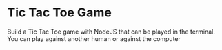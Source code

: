 # Tic Tac Toe Game

Build a Tic Tac Toe game with NodeJS that can be played in the terminal. You can play against another human or against the computer
